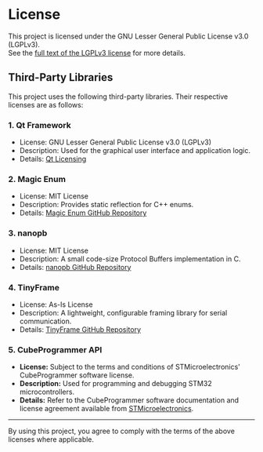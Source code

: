 # License

This project is licensed under the GNU Lesser General Public License v3.0 (LGPLv3).  
See the [full text of the LGPLv3 license](https://www.gnu.org/licenses/lgpl-3.0.html) for more details.

## Third-Party Libraries

This project uses the following third-party libraries. Their respective licenses are as follows:

### 1. **Qt Framework**
- License: GNU Lesser General Public License v3.0 (LGPLv3)
- Description: Used for the graphical user interface and application logic.
- Details: [Qt Licensing](https://www.qt.io/licensing)

### 2. **Magic Enum**
- License: MIT License
- Description: Provides static reflection for C++ enums.
- Details: [Magic Enum GitHub Repository](https://github.com/Neargye/magic_enum)

### 3. **nanopb**
- License: MIT License
- Description: A small code-size Protocol Buffers implementation in C.
- Details: [nanopb GitHub Repository](https://github.com/nanopb/nanopb)

### 4. **TinyFrame**
- License: As-Is License
- Description: A lightweight, configurable framing library for serial communication.
- Details: [TinyFrame GitHub Repository](https://github.com/MightyPork/TinyFrame)

### 5. **CubeProgrammer API**
- **License:** Subject to the terms and conditions of STMicroelectronics' CubeProgrammer software license.
- **Description:** Used for programming and debugging STM32 microcontrollers.
- **Details:** Refer to the CubeProgrammer software documentation and license agreement available from [STMicroelectronics](https://www.st.com/en/development-tools/stm32cubeprog.html).

---

By using this project, you agree to comply with the terms of the above licenses where applicable.
